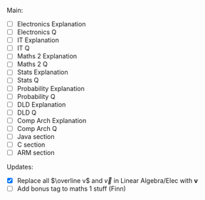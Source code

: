 Main:
- [ ] Electronics Explanation
- [ ] Electronics Q
- [ ] IT Explanation
- [ ] IT Q
- [ ] Maths 2 Explanation
- [ ] Maths 2 Q
- [ ] Stats Explanation
- [ ] Stats Q
- [ ] Probability Explanation
- [ ] Probability Q
- [ ] DLD Explanation
- [ ] DLD Q
- [ ] Comp Arch Explanation
- [ ] Comp Arch Q
- [ ] Java section
- [ ] C section
- [ ] ARM section

Updates:
- [x] Replace all $\overline v$ and $\overrightarrow v$ in Linear Algebra/Elec with $\mathbf v$
- [ ] Add bonus tag to maths 1 stuff (Finn)
